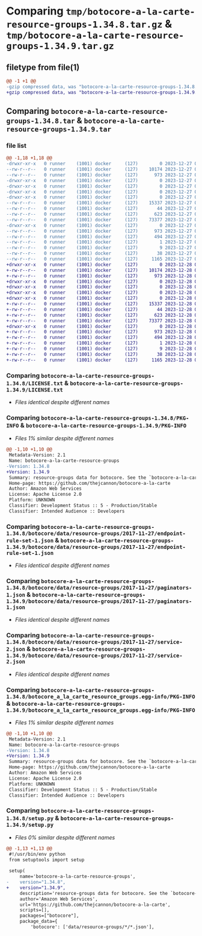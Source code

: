 # Comparing `tmp/botocore-a-la-carte-resource-groups-1.34.8.tar.gz` & `tmp/botocore-a-la-carte-resource-groups-1.34.9.tar.gz`

## filetype from file(1)

```diff
@@ -1 +1 @@
-gzip compressed data, was "botocore-a-la-carte-resource-groups-1.34.8.tar", last modified: Wed Dec 27 01:06:58 2023, max compression
+gzip compressed data, was "botocore-a-la-carte-resource-groups-1.34.9.tar", last modified: Thu Dec 28 01:06:59 2023, max compression
```

## Comparing `botocore-a-la-carte-resource-groups-1.34.8.tar` & `botocore-a-la-carte-resource-groups-1.34.9.tar`

### file list

```diff
@@ -1,18 +1,18 @@
-drwxr-xr-x   0 runner    (1001) docker     (127)        0 2023-12-27 01:06:58.159352 botocore-a-la-carte-resource-groups-1.34.8/
--rw-r--r--   0 runner    (1001) docker     (127)    10174 2023-12-27 01:06:57.000000 botocore-a-la-carte-resource-groups-1.34.8/LICENSE.txt
--rw-r--r--   0 runner    (1001) docker     (127)      973 2023-12-27 01:06:58.159352 botocore-a-la-carte-resource-groups-1.34.8/PKG-INFO
-drwxr-xr-x   0 runner    (1001) docker     (127)        0 2023-12-27 01:06:58.159352 botocore-a-la-carte-resource-groups-1.34.8/botocore/
-drwxr-xr-x   0 runner    (1001) docker     (127)        0 2023-12-27 01:06:58.159352 botocore-a-la-carte-resource-groups-1.34.8/botocore/data/
-drwxr-xr-x   0 runner    (1001) docker     (127)        0 2023-12-27 01:06:58.159352 botocore-a-la-carte-resource-groups-1.34.8/botocore/data/resource-groups/
-drwxr-xr-x   0 runner    (1001) docker     (127)        0 2023-12-27 01:06:58.159352 botocore-a-la-carte-resource-groups-1.34.8/botocore/data/resource-groups/2017-11-27/
--rw-r--r--   0 runner    (1001) docker     (127)    15337 2023-12-27 01:06:29.000000 botocore-a-la-carte-resource-groups-1.34.8/botocore/data/resource-groups/2017-11-27/endpoint-rule-set-1.json
--rw-r--r--   0 runner    (1001) docker     (127)       44 2023-12-27 01:06:29.000000 botocore-a-la-carte-resource-groups-1.34.8/botocore/data/resource-groups/2017-11-27/examples-1.json
--rw-r--r--   0 runner    (1001) docker     (127)      623 2023-12-27 01:06:29.000000 botocore-a-la-carte-resource-groups-1.34.8/botocore/data/resource-groups/2017-11-27/paginators-1.json
--rw-r--r--   0 runner    (1001) docker     (127)    73377 2023-12-27 01:06:29.000000 botocore-a-la-carte-resource-groups-1.34.8/botocore/data/resource-groups/2017-11-27/service-2.json
-drwxr-xr-x   0 runner    (1001) docker     (127)        0 2023-12-27 01:06:58.159352 botocore-a-la-carte-resource-groups-1.34.8/botocore_a_la_carte_resource_groups.egg-info/
--rw-r--r--   0 runner    (1001) docker     (127)      973 2023-12-27 01:06:58.000000 botocore-a-la-carte-resource-groups-1.34.8/botocore_a_la_carte_resource_groups.egg-info/PKG-INFO
--rw-r--r--   0 runner    (1001) docker     (127)      494 2023-12-27 01:06:58.000000 botocore-a-la-carte-resource-groups-1.34.8/botocore_a_la_carte_resource_groups.egg-info/SOURCES.txt
--rw-r--r--   0 runner    (1001) docker     (127)        1 2023-12-27 01:06:58.000000 botocore-a-la-carte-resource-groups-1.34.8/botocore_a_la_carte_resource_groups.egg-info/dependency_links.txt
--rw-r--r--   0 runner    (1001) docker     (127)        9 2023-12-27 01:06:58.000000 botocore-a-la-carte-resource-groups-1.34.8/botocore_a_la_carte_resource_groups.egg-info/top_level.txt
--rw-r--r--   0 runner    (1001) docker     (127)       38 2023-12-27 01:06:58.159352 botocore-a-la-carte-resource-groups-1.34.8/setup.cfg
--rw-r--r--   0 runner    (1001) docker     (127)     1165 2023-12-27 01:06:57.000000 botocore-a-la-carte-resource-groups-1.34.8/setup.py
+drwxr-xr-x   0 runner    (1001) docker     (127)        0 2023-12-28 01:06:59.698421 botocore-a-la-carte-resource-groups-1.34.9/
+-rw-r--r--   0 runner    (1001) docker     (127)    10174 2023-12-28 01:06:59.000000 botocore-a-la-carte-resource-groups-1.34.9/LICENSE.txt
+-rw-r--r--   0 runner    (1001) docker     (127)      973 2023-12-28 01:06:59.694421 botocore-a-la-carte-resource-groups-1.34.9/PKG-INFO
+drwxr-xr-x   0 runner    (1001) docker     (127)        0 2023-12-28 01:06:59.694421 botocore-a-la-carte-resource-groups-1.34.9/botocore/
+drwxr-xr-x   0 runner    (1001) docker     (127)        0 2023-12-28 01:06:59.694421 botocore-a-la-carte-resource-groups-1.34.9/botocore/data/
+drwxr-xr-x   0 runner    (1001) docker     (127)        0 2023-12-28 01:06:59.694421 botocore-a-la-carte-resource-groups-1.34.9/botocore/data/resource-groups/
+drwxr-xr-x   0 runner    (1001) docker     (127)        0 2023-12-28 01:06:59.694421 botocore-a-la-carte-resource-groups-1.34.9/botocore/data/resource-groups/2017-11-27/
+-rw-r--r--   0 runner    (1001) docker     (127)    15337 2023-12-28 01:06:26.000000 botocore-a-la-carte-resource-groups-1.34.9/botocore/data/resource-groups/2017-11-27/endpoint-rule-set-1.json
+-rw-r--r--   0 runner    (1001) docker     (127)       44 2023-12-28 01:06:26.000000 botocore-a-la-carte-resource-groups-1.34.9/botocore/data/resource-groups/2017-11-27/examples-1.json
+-rw-r--r--   0 runner    (1001) docker     (127)      623 2023-12-28 01:06:26.000000 botocore-a-la-carte-resource-groups-1.34.9/botocore/data/resource-groups/2017-11-27/paginators-1.json
+-rw-r--r--   0 runner    (1001) docker     (127)    73377 2023-12-28 01:06:26.000000 botocore-a-la-carte-resource-groups-1.34.9/botocore/data/resource-groups/2017-11-27/service-2.json
+drwxr-xr-x   0 runner    (1001) docker     (127)        0 2023-12-28 01:06:59.694421 botocore-a-la-carte-resource-groups-1.34.9/botocore_a_la_carte_resource_groups.egg-info/
+-rw-r--r--   0 runner    (1001) docker     (127)      973 2023-12-28 01:06:59.000000 botocore-a-la-carte-resource-groups-1.34.9/botocore_a_la_carte_resource_groups.egg-info/PKG-INFO
+-rw-r--r--   0 runner    (1001) docker     (127)      494 2023-12-28 01:06:59.000000 botocore-a-la-carte-resource-groups-1.34.9/botocore_a_la_carte_resource_groups.egg-info/SOURCES.txt
+-rw-r--r--   0 runner    (1001) docker     (127)        1 2023-12-28 01:06:59.000000 botocore-a-la-carte-resource-groups-1.34.9/botocore_a_la_carte_resource_groups.egg-info/dependency_links.txt
+-rw-r--r--   0 runner    (1001) docker     (127)        9 2023-12-28 01:06:59.000000 botocore-a-la-carte-resource-groups-1.34.9/botocore_a_la_carte_resource_groups.egg-info/top_level.txt
+-rw-r--r--   0 runner    (1001) docker     (127)       38 2023-12-28 01:06:59.698421 botocore-a-la-carte-resource-groups-1.34.9/setup.cfg
+-rw-r--r--   0 runner    (1001) docker     (127)     1165 2023-12-28 01:06:59.000000 botocore-a-la-carte-resource-groups-1.34.9/setup.py
```

### Comparing `botocore-a-la-carte-resource-groups-1.34.8/LICENSE.txt` & `botocore-a-la-carte-resource-groups-1.34.9/LICENSE.txt`

 * *Files identical despite different names*

### Comparing `botocore-a-la-carte-resource-groups-1.34.8/PKG-INFO` & `botocore-a-la-carte-resource-groups-1.34.9/PKG-INFO`

 * *Files 1% similar despite different names*

```diff
@@ -1,10 +1,10 @@
 Metadata-Version: 2.1
 Name: botocore-a-la-carte-resource-groups
-Version: 1.34.8
+Version: 1.34.9
 Summary: resource-groups data for botocore. See the `botocore-a-la-carte` package for more info.
 Home-page: https://github.com/thejcannon/botocore-a-la-carte
 Author: Amazon Web Services
 License: Apache License 2.0
 Platform: UNKNOWN
 Classifier: Development Status :: 5 - Production/Stable
 Classifier: Intended Audience :: Developers
```

### Comparing `botocore-a-la-carte-resource-groups-1.34.8/botocore/data/resource-groups/2017-11-27/endpoint-rule-set-1.json` & `botocore-a-la-carte-resource-groups-1.34.9/botocore/data/resource-groups/2017-11-27/endpoint-rule-set-1.json`

 * *Files identical despite different names*

### Comparing `botocore-a-la-carte-resource-groups-1.34.8/botocore/data/resource-groups/2017-11-27/paginators-1.json` & `botocore-a-la-carte-resource-groups-1.34.9/botocore/data/resource-groups/2017-11-27/paginators-1.json`

 * *Files identical despite different names*

### Comparing `botocore-a-la-carte-resource-groups-1.34.8/botocore/data/resource-groups/2017-11-27/service-2.json` & `botocore-a-la-carte-resource-groups-1.34.9/botocore/data/resource-groups/2017-11-27/service-2.json`

 * *Files identical despite different names*

### Comparing `botocore-a-la-carte-resource-groups-1.34.8/botocore_a_la_carte_resource_groups.egg-info/PKG-INFO` & `botocore-a-la-carte-resource-groups-1.34.9/botocore_a_la_carte_resource_groups.egg-info/PKG-INFO`

 * *Files 1% similar despite different names*

```diff
@@ -1,10 +1,10 @@
 Metadata-Version: 2.1
 Name: botocore-a-la-carte-resource-groups
-Version: 1.34.8
+Version: 1.34.9
 Summary: resource-groups data for botocore. See the `botocore-a-la-carte` package for more info.
 Home-page: https://github.com/thejcannon/botocore-a-la-carte
 Author: Amazon Web Services
 License: Apache License 2.0
 Platform: UNKNOWN
 Classifier: Development Status :: 5 - Production/Stable
 Classifier: Intended Audience :: Developers
```

### Comparing `botocore-a-la-carte-resource-groups-1.34.8/setup.py` & `botocore-a-la-carte-resource-groups-1.34.9/setup.py`

 * *Files 0% similar despite different names*

```diff
@@ -1,13 +1,13 @@
 #!/usr/bin/env python
 from setuptools import setup
 
 setup(
     name='botocore-a-la-carte-resource-groups',
-    version="1.34.8",
+    version="1.34.9",
     description='resource-groups data for botocore. See the `botocore-a-la-carte` package for more info.',
     author='Amazon Web Services',
     url='https://github.com/thejcannon/botocore-a-la-carte',
     scripts=[],
     packages=["botocore"],
     package_data={
         'botocore': ['data/resource-groups/*/*.json'],
```


